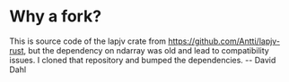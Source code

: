 # Why a fork?

This is source code of the lapjv crate from https://github.com/Antti/lapjv-rust,
but the dependency on ndarray was old and lead to compatibility issues.  I cloned
that repository and bumped the dependencies.  -- David Dahl



